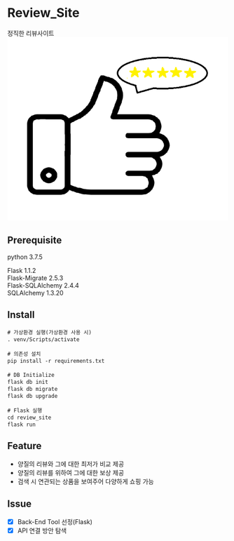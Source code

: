 # Review_Site
정직한 리뷰사이트
![](./img/logo.png)

## Prerequisite
python 3.7.5

Flask 1.1.2  
Flask-Migrate 2.5.3  
Flask-SQLAlchemy 2.4.4  
SQLAlchemy 1.3.20  

## Install
```
# 가상환경 실행(가상환경 사용 시)
. venv/Scripts/activate

# 의존성 설치
pip install -r requirements.txt

# DB Initialize
flask db init
flask db migrate
flask db upgrade

# Flask 실행
cd review_site
flask run
```
## Feature
- 양질의 리뷰와 그에 대한 최저가 비교 제공
- 양질의 리뷰를 위하여 그에 대한 보상 제공
- 검색 시 연관되는 상품을 보여주어 다양하게 쇼핑 가능

## Issue
- [x] Back-End Tool 선정(Flask)
- [x] API 연결 방안 탐색
